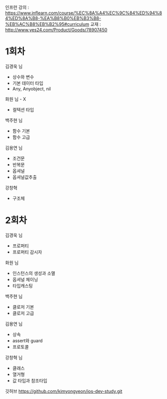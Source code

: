 인프런 강의 : https://www.inflearn.com/course/%EC%8A%A4%EC%9C%84%ED%94%84%ED%8A%B8-%EA%B8%B0%EB%B3%B8-%EB%AC%B8%EB%B2%95#curriculum
교재 : http://www.yes24.com/Product/Goods/78907450

# 1회차

김경욱 님

- 상수와 변수
- 기본 데이터 타입
- Any, Anyobject, nil

화원 님 - X

- 컬텍션 타입

백주현 님

- 함수 기본
- 함수 고급

김용연 님

- 조건문
- 반복문
- 옵셔널
- 옵셔널값추출

강창혁

- 구조체

# 2회차

김경욱 님

- 프로퍼티
- 프로퍼티 감시자

화원 님

- 인스턴스의 생성과 소멸
- 옵셔널 체이닝
- 타입캐스팅

백주현 님

- 클로저 기본
- 클로저 고급

김용연 님

- 상속
- assert와 guard
- 프로토콜

강창혁 님

- 클래스
- 열거형
- 값 타입과 참조타입

깃허브
https://github.com/kimyongyeon/ios-dev-study.git
